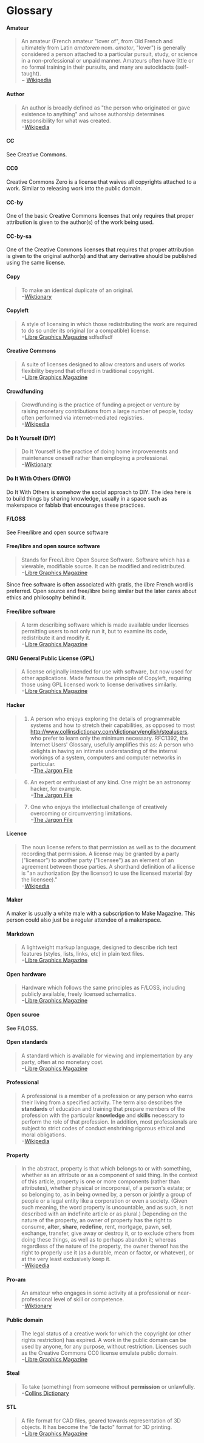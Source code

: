 Glossary
========

#### Amateur
> An amateur (French amateur "lover of", from Old French and ultimately from Latin _amatorem_ nom. _amator_, "lover") is generally considered a person attached to a  particular pursuit, study, or science in a non-professional or unpaid  manner. Amateurs often have little or no formal training in their pursuits, and many are autodidacts (self-taught).  
− [Wikipedia](https://en.wikipedia.org/wiki/Amateur )

#### Author
> An author is broadly defined as "the person who originated or gave existence to anything" and whose authorship determines responsibility for what was created.  
−[Wikipedia](https://en.wikipedia.org/wiki/Author )

#### CC
See Creative Commons.

#### CC0
Creative Commons Zero is a license that waives all copyrights attached to a work. Similar to releasing work into the public domain.

#### CC-by
One of the basic Creative Commons licenses that only requires that proper attribution is given to the author(s) of the work being used.

#### CC-by-sa
One of the Creative Commons licenses that requires that proper attribution is given to the original author(s) and that any derivative should be  published using the same license.

#### Copy
> To make an identical duplicate of an original.  
−[Wiktionary](https://en.wiktionary.org/wiki/copy )

#### Copyleft
>  A style of licensing in which those redistributing the work are  required to do so under its original (or a compatible) license.  
−[Libre Graphics Magazine](http://libregraphicsmag.com/ )
sdfsdfsdf
#### Creative Commons
>   A suite of licenses designed to allow creators and users of works   flexibility beyond that offered in traditional copyright.  
−[Libre Graphics Magazine](http://libregraphicsmag.com/ )

#### Crowdfunding
>  Crowdfunding is the practice of funding a project or venture by   raising monetary contributions from a large number of people, today  often performed via internet-mediated registries.  
−[Wikipedia](https://en.wikipedia.org/wiki/Crowdfunding )

#### Do It Yourself (DIY)
> Do It Yourself is the practice of doing home improvements and maintenance oneself rather than employing a professional.  
−[Wiktionary](https://en.wiktionary.org/wiki/do_it_yourself)

#### Do It With Others (DIWO)
Do It With Others is somehow the social  approach to DIY. The idea here is to build things by sharing knowledge,  usually in a space such as makerspace or fablab that encourages these  practices.

#### F/LOSS
See Free/libre and open source software

#### Free/libre and open source software
>  Stands for Free/Libre Open Source Software. Software which has a  viewable, modifiable source. It can be modified and redistributed.  
−[Libre Graphics Magazine](http://libregraphicsmag.com/ )

Since free software is often associated with gratis, the _libre_ French word is preferred. Open source and free/libre being similar but the later cares about ethics and philosophy behind it.

#### Free/libre software
> A term describing software which is made available under licenses permitting users to not only run it, but to examine its code, redistribute it and modify it.  
−[Libre Graphics Magazine](http://libregraphicsmag.com/ )

#### GNU General Public License (GPL)
>  A license originally intended for use with software, but now used for  other applications. Made famous the principle of Copyleft, requiring  those using GPL licensed work to license derivatives similarly.  
−[Libre Graphics Magazine](http://libregraphicsmag.com/ )

#### Hacker
> 1. A person who enjoys exploring the details of programmable systems  and how to stretch their capabilities, as opposed to most http://www.collinsdictionary.com/dictionary/english/stealusers, who prefer to learn only the minimum necessary.  RFC1392, the Internet Users' Glossary,  usefully amplifies this as: A person who delights in having an     intimate understanding of the internal workings of a system, computers  and computer networks in particular.  
−[The Jargon File](http://www.catb.org/jargon/html/H/hacker.html)

> 6. An expert or enthusiast of any kind. One might be an astronomy hacker, for example.  
−[The Jargon File](http://www.catb.org/jargon/html/H/hacker.html)

> 7. One who enjoys the intellectual challenge of creatively overcoming or circumventing limitations.  
−[The Jargon File](http://www.catb.org/jargon/html/H/hacker.html)

#### Licence
> The  noun license refers to that permission as well as to the document  recording that permission. A license may be granted by a party     ("licensor") to another party ("licensee") as an element of an  agreement  between those parties. A shorthand definition of a license is  "an authorization (by the licensor) to use the licensed material  (by   the  licensee)."  
−[Wikipedia](https://en.wikipedia.org/wiki/License)

#### Maker
A maker is usually a white male with a subscription to Make Magazine. This person could also just be a regular attendee of a makerspace.

#### Markdown
> A lightweight markup language, designed to describe rich text features (styles, lists, links, etc) in plain text files.  
−[Libre Graphics Magazine](http://libregraphicsmag.com/ )

#### Open hardware
> Hardware which follows the same principles as F/LOSS, including publicly available, freely licensed schematics.  
−[Libre Graphics Magazine](http://libregraphicsmag.com/ )

#### Open source
See F/LOSS.

#### Open standards
> A standard which is available for viewing and implementation by any party, often at no monetary cost.  
−[Libre Graphics Magazine](http://libregraphicsmag.com/ )

#### Professional
>  A professional is a member of a profession or any person who earns  their living from a specified activity. The term also describes the **standards** of education and training that prepare members of the  profession with the particular **knowledge** and **skills** necessary   to perform the role of that profession. In addition, most professionals  are subject to strict codes of conduct enshrining rigorous ethical and  moral obligations.  
−[Wikipedia](https://en.wikipedia.org/wiki/Professional )

#### Property
>  In the abstract, property is that which belongs to or with    something,   whether as an attribute or as a component of said thing.   In  the   context of this article, property is one or more components   (rather    than attributes), whether physical or incorporeal, of a   person's  estate;  or so belonging to, as in being owned by, a person  or  jointly a  group  of people or a legal entity like a corporation or   even a  society. (Given  such meaning, the word property is   uncountable,  and as  such, is not  described with an indefinite  article  or as plural.)   Depending on the  nature of the property, an  owner of  property has the  right to consume,  **alter**, **share**,  **redefine**, rent, mortgage,  pawn, sell,  exchange, transfer, give   away or destroy it, or to exclude  others from  doing these things, as   well as to perhaps abandon it;  whereas regardless  of the nature of  the  property, the owner thereof has  the right to  properly use it (as  a  durable, mean or factor, or  whatever), or at the  very least   exclusively keep it.  
−[Wikipedia](https://en.wikipedia.org/wiki/Property)

#### Pro-am
> An amateur who engages in some activity at a professional or near-professional level of skill or competence.  
−[Wiktionary](https://en.wiktionary.org/wiki/pro-am )

#### Public domain
> The legal status of a creative work for which the copyright (or other rights restriction) has expired. A work in the public domain can be used by anyone, for any purpose, without restriction. Licenses such as the Creative Commons CC0 license emulate public domain.  
−[Libre Graphics Magazine](http://libregraphicsmag.com/ )

#### Steal  
> To take (something) from someone without **permission** or unlawfully.  
−[Collins Dictionary](http://www.collinsdictionary.com/dictionary/english/steal )

#### STL
> A file format for CAD files, geared towards representation of 3D objects. It has become the "de facto" format for 3D printing.  
−[Libre Graphics Magazine](http://libregraphicsmag.com/ )
